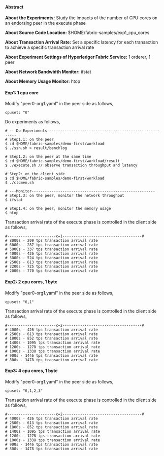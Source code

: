 #### Abstract

**About the Experiments:** Study the impacts of the number of CPU cores on an endorsing peer in the execute phase

**About Source Code Location:** $HOME/fabric-samples/exp1_cpu_cores 

**About Transaction Arrival Rate:** Set a specific latency for each transaction to achieve a specific transaction arrival rate

**About Experiment Settings of Hyperledger Fabric Service:** 1 orderer, 1 peer

**About Network Bandwidth Monitor:** ifstat

**About Memory Usage Monitor:** htop



#### Exp1: 1 cpu core 

Modify "peer0-org1.yaml" in the peer side as follows,

```shell
cpuset: "0"
```



Do experiments as follows,

```shell
# ---Do Experiments--------------------------------------------------------
# Step1.1: on the peer 
$ cd $HOME/fabric-samples/demo-first/workload
$ ./ssh.sh > result/benchlog

# Step1.2: on the peer at the same time
$ cd $HOME/fabric-samples/demo-first/workload/result
$ ./execute.sh // observe transaction throughput and latency

# Step2: on the client side
$ cd $HOME/fabric-samples/demo-first/workload
$ ./clcmem.sh

# ---Monitor--------------------------------------------------------
# Step1.3: on the peer, monitor the network throughput
$ ifstat

# Step1.4: on the peer, monitor the memory usage
$ htop
```



Transaction arrival rate of the execute phase is controlled in the client side as follows,

```shell
#----------------------c=1------------------------------------#
# 8000s - 209 tps transaction arrival rate
# 6000s - 287 tps transaction arrival rate
# 5000s - 337 tps transaction arrival rate
# 4000s - 426 tps transaction arrival rate
# 3000s - 524 tps transaction arrival rate
# 2500s - 613 tps transaction arrival rate
# 2200s - 725 tps transaction arrival rate
# 2000s - 770 tps transaction arrival rate
```



#### Exp2: 2 cpu cores, 1 byte

Modify "peer0-org1.yaml" in the peer side as follows,

```shell
cpuset: "0,1"
```



Transaction arrival rate of the execute phase is controlled in the client side as follows,

```shell
#----------------------c=2------------------------------------#
# 4000s - 426 tps transaction arrival rate
# 2500s - 613 tps transaction arrival rate
# 1800s - 852 tps transaction arrival rate
# 1400s - 1095 tps transaction arrival rate
# 1200s - 1278 tps transaction arrival rate 
# 1000s - 1338 tps transaction arrival rate
# 900s - 1446 tps transaction arrival rate
# 800s - 1478 tps transaction arrival rate
```



#### Exp3: 4 cpu cores, 1 byte

Modify "peer0-org1.yaml"  in the peer side as follows,

```shell
cpuset: "0,1,2,3"
```



Transaction arrival rate of the execute phase is controlled in the client side as follows,

```shell
#----------------------c=2------------------------------------#
# 4000s - 426 tps transaction arrival rate
# 2500s - 613 tps transaction arrival rate
# 1800s - 852 tps transaction arrival rate
# 1400s - 1095 tps transaction arrival rate
# 1200s - 1278 tps transaction arrival rate 
# 1000s - 1338 tps transaction arrival rate
# 900s - 1446 tps transaction arrival rate
# 800s - 1478 tps transaction arrival rate
```










